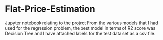# Flat-Price-Estimation
Jupyter notebook relating to the project
From the various models that I had used for the regression problem, the best model in terms of R2 score was Decision Tree and I have attached labels for the test data set as a csv file.

